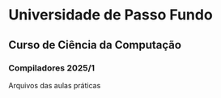 # Universidade de Passo Fundo
## Curso de Ciência da Computação
### Compiladores 2025/1

Arquivos das aulas práticas

